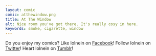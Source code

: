 ```yaml
---
layout: comic
comic: atthewindow.png
title: At The Window
alt: Nice room you've got there. It's really cosy in here.
keywords: smoke, cigarette, window
---
```


Do you enjoy my comics?
Like lolnein on [Facebook](https://www.facebook.com/lolnein)!
Follow lolnein on [Twitter](https://twitter.com/lolnein)!
Heart lolnein on [Tumblr](http://lolneincom.tumblr.com/)!

